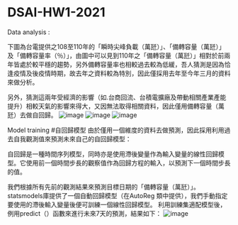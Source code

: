 # DSAI-HW1-2021
Data analysis :

下圖為台電提供之108至110年的「瞬時尖峰負載（萬瓩）」、「備轉容量（萬瓩）」及「備轉容量率（％）」，由圖中可以見到110年之「備轉容量（萬瓩）」相對於前兩年皆處於較平穩的趨勢，另外備轉容量率也相較過去較為低緩，吾人猜測是因為恰逢疫情及後疫情時期，故去年之資料較為特別，因此僅採用去年至今年三月的資料來做分析。

另外，猜測這兩年受經濟的影響（如.台商回流、台積電擴廠及帶動相關產業產能提升）相較天氣的影響來得大，又因無法取得相關資料，因此僅用備轉容量（萬瓩）去做自回歸。
![image](https://user-images.githubusercontent.com/43928481/111778216-4fa97900-88ef-11eb-9644-5a207d8cbdbf.png)
![image](https://user-images.githubusercontent.com/43928481/111778228-533d0000-88ef-11eb-9f53-003940b8cc0d.png)
![image](https://user-images.githubusercontent.com/43928481/111778241-5637f080-88ef-11eb-9ebb-ab56c12f27c0.png)


Model training
#自回歸模型
由於僅用一個維度的資料去做預測，因此採用利用過去自我觀測值來預測未來自己的自回歸模型：
 
自回歸是一種時間序列模型，同時亦是使用滯後變量作為輸入變量的線性回歸模型。它使用前一個時間步長的觀察值作為回歸方程的輸入，以預測下一個時間步長的值。

我們根據所有先前的觀測結果來預測目標日期的「備轉容量（萬瓩）」。statsmodels庫提供了一個自動回歸模型（在AutoReg 類中提供），我們手動指定要使用的滯後輸入變量後便可訓練一個線性回歸模型。
利用訓練集適配模型後，例用predict（）函數來進行未來7天的預測，結果如下：
![image](https://user-images.githubusercontent.com/43928481/111778272-651ea300-88ef-11eb-9289-608be5512167.png)

 

